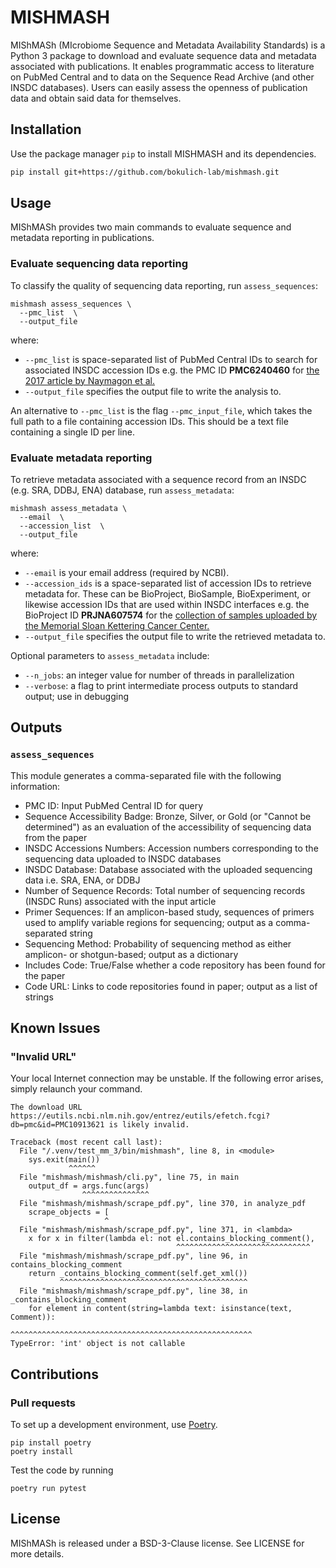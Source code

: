 # MISHMASH

MIShMASh (MIcrobiome Sequence and Metadata Availability Standards) is a Python 3 package to download and evaluate sequence data and metadata associated with publications. It enables programmatic access to literature on PubMed Central and to data on the Sequence Read Archive (and other INSDC databases). Users can easily assess the openness of publication data and obtain said data for themselves.

## Installation
Use the package manager `pip` to install MISHMASH and its dependencies.

```bash
pip install git+https://github.com/bokulich-lab/mishmash.git
```

## Usage
MIShMASh provides two main commands to evaluate sequence and metadata reporting in publications.

### Evaluate sequencing data reporting
To classify the quality of sequencing data reporting, run `assess_sequences`:

```shell
mishmash assess_sequences \
  --pmc_list  \
  --output_file
```
where:
* `--pmc_list` is space-separated list of PubMed Central IDs to search for associated INSDC accession IDs e.g. the PMC ID **PMC6240460** for [the 2017 article by Naymagon et al.](https://www.ncbi.nlm.nih.gov/pmc/articles/PMC6240460/)
* `--output_file` specifies the output file to write the analysis to.

An alternative to `--pmc_list` is the flag `--pmc_input_file`, which takes the full path to a file containing accession IDs. This should be a text file containing a single ID per line.

### Evaluate metadata reporting
To retrieve metadata associated with a sequence record from an INSDC (e.g. SRA, DDBJ, ENA) database, run `assess_metadata`:

```shell
mishmash assess_metadata \
  --email  \
  --accession_list  \
  --output_file
```
where:
* `--email` is your email address (required by NCBI).
* `--accession_ids` is a space-separated list of accession IDs to retrieve metadata for. These can be BioProject, BioSample, BioExperiment, or likewise accession IDs that are used within INSDC interfaces e.g. the BioProject ID **PRJNA607574** for the [collection of samples uploaded by the Memorial Sloan Kettering Cancer Center.](https://www.ncbi.nlm.nih.gov/bioproject/?term=(PRJNA607574)%20AND%20bioproject_sra[filter]%20NOT%20bioproject_gap[filter])
* `--output_file` specifies the output file to write the retrieved metadata to.

Optional parameters to `assess_metadata` include:
* `--n_jobs`: an integer value for number of threads in parallelization
* `--verbose`: a flag to print intermediate process outputs to standard output; use in debugging


## Outputs
### `assess_sequences`

This module generates a comma-separated file with the following information:
* PMC ID: Input PubMed Central ID for query
* Sequence Accessibility Badge: Bronze, Silver, or Gold (or "Cannot be determined") as an evaluation of the accessibility of sequencing data from the paper
* INSDC Accessions Numbers: Accession numbers corresponding to the sequencing data uploaded to INSDC databases
* INSDC Database: Database associated with the uploaded sequencing data i.e. SRA, ENA, or DDBJ
* Number of Sequence Records: Total number of sequencing records (INSDC Runs) associated with the input article
* Primer Sequences: If an amplicon-based study, sequences of primers used to amplify variable regions for sequencing; output as a comma-separated string
* Sequencing Method: Probability of sequencing method as either amplicon- or shotgun-based; output as a dictionary
* Includes Code: True/False whether a code repository has been found for the paper
* Code URL: Links to code repositories found in paper; output as a list of strings

## Known Issues
### "Invalid URL"

Your local Internet connection may be unstable. If the following error arises, simply relaunch your command.

```
The download URL https://eutils.ncbi.nlm.nih.gov/entrez/eutils/efetch.fcgi?db=pmc&id=PMC10913621 is likely invalid.

Traceback (most recent call last):
  File "/.venv/test_mm_3/bin/mishmash", line 8, in <module>
    sys.exit(main())
             ^^^^^^
  File "mishmash/mishmash/cli.py", line 75, in main
    output_df = args.func(args)
                ^^^^^^^^^^^^^^^
  File "mishmash/mishmash/scrape_pdf.py", line 370, in analyze_pdf
    scrape_objects = [
                     ^
  File "mishmash/mishmash/scrape_pdf.py", line 371, in <lambda>
    x for x in filter(lambda el: not el.contains_blocking_comment(),
                                     ^^^^^^^^^^^^^^^^^^^^^^^^^^^^^^
  File "mishmash/mishmash/scrape_pdf.py", line 96, in contains_blocking_comment
    return _contains_blocking_comment(self.get_xml())
           ^^^^^^^^^^^^^^^^^^^^^^^^^^^^^^^^^^^^^^^^^^
  File "mishmash/mishmash/scrape_pdf.py", line 38, in _contains_blocking_comment
    for element in content(string=lambda text: isinstance(text, Comment)):
                   ^^^^^^^^^^^^^^^^^^^^^^^^^^^^^^^^^^^^^^^^^^^^^^^^^^^^^^
TypeError: 'int' object is not callable
```

## Contributions
### Pull requests
To set up a development environment, use [Poetry](https://python-poetry.org/).
```console
pip install poetry
poetry install
```
Test the code by running
```console
poetry run pytest
```

## License
MIShMASh is released under a BSD-3-Clause license. See LICENSE for more details.
